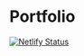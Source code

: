 # Portfolio

[![Netlify Status](https://api.netlify.com/api/v1/badges/506b0fa2-e00c-4503-ae8d-b301fedbaad4/deploy-status)](https://app.netlify.com/sites/confident-pasteur-f08efe/deploys)
